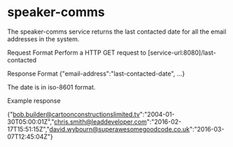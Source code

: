 # speaker-comms
The speaker-comms service returns the last contacted date for all the email addresses in the system.

Request Format
Perform a HTTP GET request to [service-url:8080]/last-contacted

Response Format
{"email-address":"last-contacted-date", ...}

The date is in iso-8601 format.

Example response

{"bob.builder@cartoonconstructionslimited.tv":"2004-01-30T05:00:01Z","chris.smith@leaddeveloper.com":"2016-02-17T15:51:15Z","david.wybourn@superawesomegoodcode.co.uk":"2016-03-07T12:45:04Z"}

